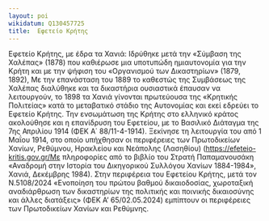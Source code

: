 ```yaml
---
layout: poi
wikidatum: Q130457725
title:  Εφετείο Κρήτης
---
```


 Εφετείο Κρήτης, με έδρα τα Χανιά: Ιδρύθηκε μετά την «Σύμβαση της Χαλέπας» (1878) που καθιέρωσε μια υποτυπώδη ημιαυτονομία για την Κρήτη και με την ψήφιση του «Οργανισμού των Δικαστηρίων» (1879, 1892), Με την επανάσταση του 1889 το καθεστώς της Συμβάσεως της Χαλέπας διαλύθηκε και τα δικαστήρια ουσιαστικά έπαυσαν να λειτουργούν, το 1898 τα Χανιά γίνονται πρωτεύουσα της «Κρητικής Πολιτείας» κατά το μεταβατικό στάδιο της Αυτονομίας και εκεί εδρεύει το Εφετείο Κρήτης. Την ενσωμάτωση της Κρήτης στο ελληνικό κράτος ακολούθησε και η επανίδρυση του Εφετείου, με το Βασιλικό Διάταγμα της 7ης Απριλίου 1914 (ΦΕΚ Α΄ 88/11-4-1914). Ξεκίνησε τη λειτουργία του από 1 Μαΐου 1914, στο οποίο υπήχθησαν οι περιφέρειες των Πρωτοδικείων Χανίων, Ρεθύμνου, Ηρακλείου και Νεάπολης (Λασηθίου) (https://efeteio-kritis.gov.gr/Με πληροφορίες από το βιβλίο του Στρατή Παπαμανουσάκη «Αναδρομή στην Ιστορία του Δικηγορικού Συλλόγου Χανίων 1884-1984», Χανιά, Δεκέμβρης 1984). Στην περιφέρεια του Εφετείου Κρήτης, μετά τον Ν.5108/2024 «Ενοποίηση του πρώτου βαθμού δικαιοδοσίας, χωροταξική αναδιάρθρωση των δικαστηρίων της πολιτικής και ποινικής δικαιοσύνης και άλλες διατάξεις» (ΦΕΚ Α’ 65/02.05.2024) εμπίπτουν οι περιφέρειες των Πρωτοδικείων Χανίων και Ρεθύμνης. 
